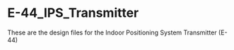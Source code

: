 # E-44_IPS_Transmitter
These are the design files for the Indoor Positioning System Transmitter (E-44)
